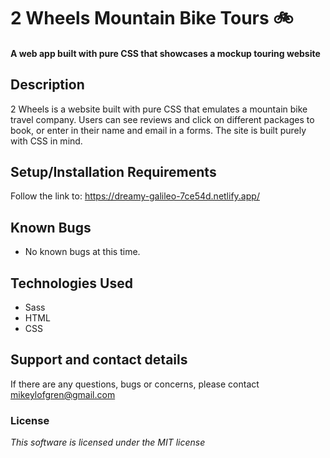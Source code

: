 # 2 Wheels Mountain Bike Tours  :bike:

#### A web app built with pure CSS that showcases a mockup touring website

## Description

2 Wheels is a website built with pure CSS that emulates a mountain bike travel company. Users can see reviews and click on different packages to book, or enter in their name and email in a forms. The site is built purely with CSS in mind.

## Setup/Installation Requirements

Follow the link to: https://dreamy-galileo-7ce54d.netlify.app/

## Known Bugs

- No known bugs at this time.

## Technologies Used

- Sass
- HTML
- CSS

## Support and contact details

If there are any questions, bugs or concerns, please contact mikeylofgren@gmail.com

### License

_This software is licensed under the MIT license_
